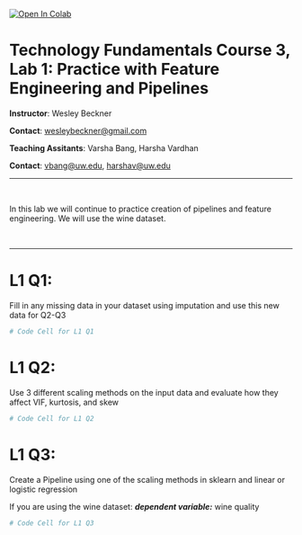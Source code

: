 <a href="https://colab.research.google.com/github/wesleybeckner/technology_fundamentals/blob/main/C3%20Machine%20Learning%20I/LABS_PROJECT/Tech_Fun_C3_L1_Practice_with_Feature_Engineering_and_Pipelines.ipynb" target="_parent"><img src="https://colab.research.google.com/assets/colab-badge.svg" alt="Open In Colab"/></a>

# Technology Fundamentals Course 3, Lab 1: Practice with Feature Engineering and Pipelines

**Instructor**: Wesley Beckner

**Contact**: wesleybeckner@gmail.com

**Teaching Assitants**: Varsha Bang, Harsha Vardhan

**Contact**: vbang@uw.edu, harshav@uw.edu
<br>

---

<br>

In this lab we will continue to practice creation of pipelines and feature engineering. We will use the wine dataset.

<br>

---




# L1 Q1: 

Fill in any missing data in your dataset using imputation and use this new data for Q2-Q3


```python
# Code Cell for L1 Q1
```

# L1 Q2:

Use 3 different scaling methods on the input data and evaluate how they affect VIF, kurtosis, and skew




```python
# Code Cell for L1 Q2
```

# L1 Q3:

Create a Pipeline using one of the scaling methods in sklearn and linear or logistic regression 

If you are using the wine dataset:
**_dependent variable:_** wine quality




```python
# Code Cell for L1 Q3
```
